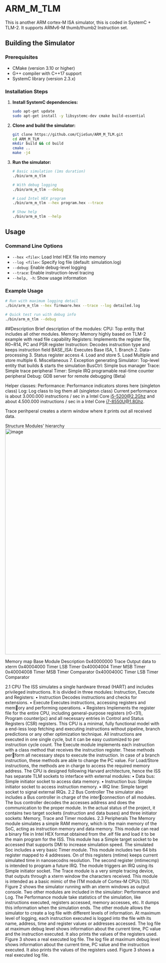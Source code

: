 # ARM_M_TLM
This is another ARM cortex-M ISA simulator, this is coded in SystemC + TLM-2. It supports ARMv6-M thumb/thumb2 Instruction set.

## Building the Simulator

### Prerequisites
- CMake (version 3.10 or higher)
- G++ compiler with C++17 support
- SystemC library (version 2.3.x)

### Installation Steps
1. **Install SystemC dependencies:**
   ```bash
   sudo apt-get update
   sudo apt-get install -y libsystemc-dev cmake build-essential
   ```

2. **Clone and build the simulator:**
   ```bash
   git clone https://github.com/CjieSun/ARM_M_TLM.git
   cd ARM_M_TLM
   mkdir build && cd build
   cmake ..
   make -j4
   ```

3. **Run the simulator:**
   ```bash
   # Basic simulation (1ms duration)
   ./bin/arm_m_tlm

   # With debug logging
   ./bin/arm_m_tlm --debug

   # Load Intel HEX program
   ./bin/arm_m_tlm --hex program.hex --trace

   # Show help
   ./bin/arm_m_tlm --help
   ```

## Usage

### Command Line Options
- `--hex <file>`: Load Intel HEX file into memory
- `--log <file>`: Specify log file (default: simulation.log)
- `--debug`: Enable debug-level logging
- `--trace`: Enable instruction-level tracing
- `--help, -h`: Show usage information

### Example Usage
```bash
# Run with maximum logging detail
./bin/arm_m_tlm --hex firmware.hex --trace --log detailed.log

# Quick test run with debug info
./bin/arm_m_tlm --debug
```

##Description
Brief description of the modules:
  CPU: Top entity that includes all other modules.
  Memory: Memory highly based on TLM-2 example with read file capability
  Registers: Implements the register file, R0~R14, PC and PSR register
  Instruction: Decodes instruction type and keeps instruction field
  BASE_ISA: Executes Base ISA,
      1. Branch
      2. Data-processing
      3. Status register access
      4. Load and store
      5. Load Multiple and store multiple
      6. Miscellaneous
      7. Exception generating
  Simulator: Top-level entity that builds & starts the simulation
  BusCtrl: Simple bus manager
  Trace: Simple trace peripheral
  Timer: Simple IRQ programable real-time counter peripheral
  Debug: GDB server for remote debugging (Beta)

Helper classes:
  Performance: Performance indicators stores here (singleton class)
  Log: Log class to log them all (singleton class)
Current performance is about 3.000.000 instructions / sec in a Intel Core i5-5200@2.2Ghz and about 4.500.000 instructions / sec in a Intel Core i7-8550U@1.8Ghz.

Trace perihperal creates a xterm window where it prints out all received data.

Structure
Modules' hierarchy
<img width="718" height="730" alt="image" src="https://github.com/user-attachments/assets/e53aa654-e415-4194-88e7-798a1886adb0" />

Memory map
  Base	Module	Description
  0x40000000	Trace	Output data to xterm
  0x40004000	Timer	LSB Timer
  0x40004004	Timer	MSB Timer
  0x40004008	Timer	MSB Timer Comparator
  0x4000400C	Timer	LSB Timer Comparator

2.1 CPU
The ISS simulates a single hardware thread (HART) and includes
privileged instructions. It is divided in three modules: Instruction,
Execute and Registers:
• Instruction Decodes instructions and checks for extensions.
• Execute Executes instructions, accessing registers and memory and performing operations. 
• Registers Implements the register file for the entire CPU, including general-purpose registers (r0-r31), Program counter(pc) and all necessary entries in Control and Status Registers (CSR) registers.
This CPU is a minimal, fully functional model with a end-less
loop fetching and executing instructions without pipeline, branch
predictions or any other optimization technique. All instructions
are executed in one single cycle, but it can be easy customized to
per instruction cycle count.
The Execute module implements each instruction with a class
method that receives the instruction register. These methods perform all necessary steps to execute the instruction. In case of a
branch instruction, these methods are able to change the PC value.
For Load/Store instructions, the methods are in charge to access
the required memory address.
The CPU is designed following Harvard architecture, hence the
ISS has separate TLM sockets to interface with external modules:
• Data bus: Simple initiator socket to access data memory.
• Instruction bus: Simple initiator socket to access instruction memory.
• IRQ line: Simple target socket to signal external IRQs.
2.2 Bus Controller
The simulator also includes a Bus controller in charge of the interconnection of all modules. The bus controller decodes the accesses
address and does the communication to the proper module. In the actual status of the project, it contains two target sockets (instruction and data buses) and three initiator sockets: Memory, Trace and Timer modules.
2.3 Peripherals
The Memory module simulates a simple RAM memory, which is the
main memory of the SoC, acting as instruction memory and data
memory. This module can read a binary file in Intel HEX format
obtained from the .elf file and load it to be the main program for
the ISS. This module has a Simple target socket to be accessed that
supports DMI to increase simulation speed.
The simulated Soc includes a very basic Timer module. This
module includes two 64 bits register mapped to 4 addresses. On of
this registers (mtime) keeps current simulated time in nanosecodns
resolution. The second register (mtimecmp) is intended to program
a future IRQ. The module triggers an IRQ using its Simple initiator
socket.
The Trace module is a very simple tracing device, that outputs
through a xterm window the characters received. This module is
intended as a basic mimic of the ITM module of Cortex-M CPUs
[10]. Figure 2 shows the simulator running with an xterm windows
as output console.
Two other modules are included in the simulator: Performance
and Log. The Performance module take statistics of the simulation,
like instructions executed, registers accessed, memory accesses, etc.
It dumps this information when the simulation ends. The other
module allows the simulator to create a log file with different levels
of information.
At maximum level of logging, each instruction executed is logged
into the file with its name, address, time and register values or
addresses accessed. The log file at maximum debug level shows
information about the current time, PC value and the instruction
executed. It also prints the values of the registers used. Figure 3
shows a real executed log file.
The log file at maximum debug level shows information about the
current time, PC value and the instruction executed. It also prints
the values of the registers used. Figure 3 shows a real executed log
file.
